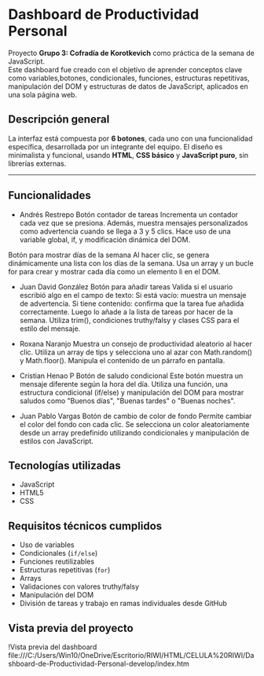 
#  Dashboard de Productividad Personal

Proyecto **Grupo 3: Cofradía de Korotkevich** como práctica de la semana de JavaScript.  
Este dashboard fue creado con el objetivo de aprender conceptos clave como variables,botones, condicionales, funciones, estructuras repetitivas, manipulación del DOM y estructuras de datos de JavaScript, aplicados en una sola página web.



##  Descripción general

La interfaz está compuesta por **6 botones**, cada uno con una funcionalidad específica, desarrollada por un integrante del equipo. El diseño es minimalista y funcional, usando **HTML**, **CSS básico** y **JavaScript puro**, sin librerías externas.

---

##  Funcionalidades


* Andrés Restrepo
Botón contador de tareas
Incrementa un contador cada vez que se presiona.
Además, muestra mensajes personalizados como advertencia cuando se llega a 3 y 5 clics.
Hace uso de una variable global, if, y modificación dinámica del DOM.

Botón para mostrar días de la semana
Al hacer clic, se genera dinámicamente una lista con los días de la semana.
Usa un array y un bucle for para crear y mostrar cada día como un elemento li en el DOM.


* Juan David González
Botón para añadir tareas
Valida si el usuario escribió algo en el campo de texto:
Si está vacío: muestra un mensaje de advertencia.
Si tiene contenido: confirma que la tarea fue añadida correctamente.
Luego lo añade a la lista de tareas por hacer de la semana.
Utiliza trim(), condiciones truthy/falsy y clases CSS para el estilo del mensaje.

* Roxana Naranjo
Muestra un consejo de productividad aleatorio al hacer clic.
Utiliza un array de tips y selecciona uno al azar con Math.random() y Math.floor().
Manipula el contenido de un párrafo en pantalla.

* Cristian Henao P
Botón de saludo condicional
Este botón muestra un mensaje diferente según la hora del día.
Utiliza una función, una estructura condicional (if/else) y manipulación del DOM para mostrar saludos como "Buenos días", "Buenas tardes" o "Buenas noches".


* Juan Pablo Vargas
Botón de cambio de color de fondo
Permite cambiar el color del fondo con cada clic.
Se selecciona un color aleatoriamente desde un array predefinido utilizando condicionales y manipulación de estilos con JavaScript.

##  Tecnologías utilizadas

- JavaScript 
- HTML5
- CSS


##  Requisitos técnicos cumplidos

* Uso de variables  
* Condicionales (`if/else`)  
* Funciones reutilizables  
* Estructuras repetitivas (`for`)  
* Arrays  
* Validaciones con valores truthy/falsy  
* Manipulación del DOM  
* División de tareas y trabajo en ramas individuales desde GitHub  



##  Vista previa del proyecto

!Vista previa del dashboard  file:///C:/Users/Win10/OneDrive/Escritorio/RIWI/HTML/CELULA%20RIWI/Dashboard-de-Productividad-Personal-develop/index.htm



